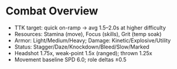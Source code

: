 # Combat Overview
- TTK target: quick on-ramp → avg 1.5–2.0s at higher difficulty
- Resources: Stamina (move), Focus (skills), Grit (temp soak)
- Armor: Light/Medium/Heavy; Damage: Kinetic/Explosive/Utility
- Status: Stagger/Daze/Knockdown/Bleed/Slow/Marked
- Headshot 1.75x, weak-point 1.5x (ranged); thrown 1.25x
- Movement baseline SPD 6.0; role deltas ±0.5
